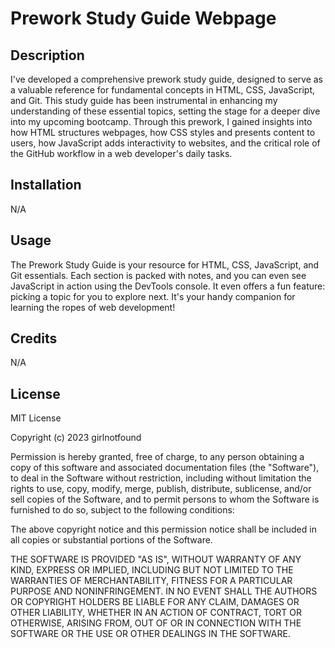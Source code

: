 # Prework Study Guide Webpage

## Description

I've developed a comprehensive prework study guide, designed to serve as a valuable reference for fundamental concepts in HTML, CSS, JavaScript, and Git. This study guide has been instrumental in enhancing my understanding of these essential topics, setting the stage for a deeper dive into my upcoming bootcamp. Through this prework, I gained insights into how HTML structures webpages, how CSS styles and presents content to users, how JavaScript adds interactivity to websites, and the critical role of the GitHub workflow in a web developer's daily tasks.

## Installation

N/A

## Usage

The Prework Study Guide is your resource for HTML, CSS, JavaScript, and Git essentials. Each section is packed with notes, and you can even see JavaScript in action using the DevTools console. It even offers a fun feature: picking a topic for you to explore next. It's your handy companion for learning the ropes of web development!

## Credits

N/A

## License

MIT License

Copyright (c) 2023 girlnotfound

Permission is hereby granted, free of charge, to any person obtaining a copy
of this software and associated documentation files (the "Software"), to deal
in the Software without restriction, including without limitation the rights
to use, copy, modify, merge, publish, distribute, sublicense, and/or sell
copies of the Software, and to permit persons to whom the Software is
furnished to do so, subject to the following conditions:

The above copyright notice and this permission notice shall be included in all
copies or substantial portions of the Software.

THE SOFTWARE IS PROVIDED "AS IS", WITHOUT WARRANTY OF ANY KIND, EXPRESS OR
IMPLIED, INCLUDING BUT NOT LIMITED TO THE WARRANTIES OF MERCHANTABILITY,
FITNESS FOR A PARTICULAR PURPOSE AND NONINFRINGEMENT. IN NO EVENT SHALL THE
AUTHORS OR COPYRIGHT HOLDERS BE LIABLE FOR ANY CLAIM, DAMAGES OR OTHER
LIABILITY, WHETHER IN AN ACTION OF CONTRACT, TORT OR OTHERWISE, ARISING FROM,
OUT OF OR IN CONNECTION WITH THE SOFTWARE OR THE USE OR OTHER DEALINGS IN THE
SOFTWARE.
